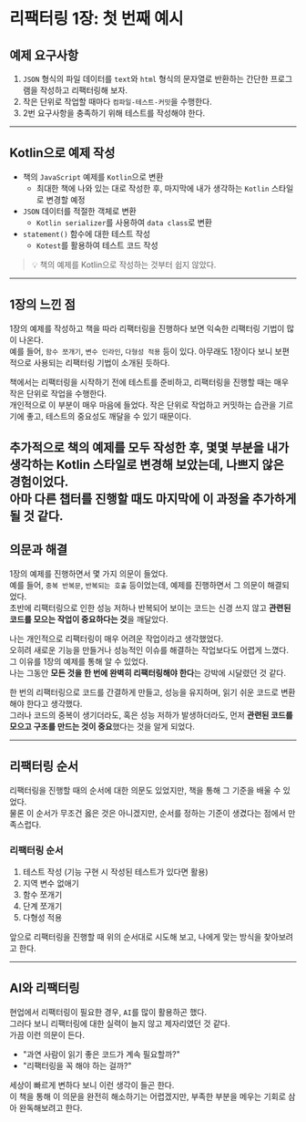 # 리팩터링 1장: 첫 번째 예시

## 예제 요구사항

1. `JSON` 형식의 파일 데이터를 `text`와 `html` 형식의 문자열로 반환하는 간단한 프로그램을 작성하고 리팩터링해 보자.
2. 작은 단위로 작업할 때마다 `컴파일-테스트-커밋`을 수행한다.
3. 2번 요구사항을 충족하기 위해 테스트를 작성해야 한다.

---

## Kotlin으로 예제 작성

- 책의 `JavaScript` 예제를 `Kotlin`으로 변환
    - 최대한 책에 나와 있는 대로 작성한 후, 마지막에 내가 생각하는 `Kotlin` 스타일로 변경할 예정
- `JSON` 데이터를 적절한 객체로 변환
    - `Kotlin serializer`를 사용하여 `data class`로 변환
- `statement()` 함수에 대한 테스트 작성
    - `Kotest`를 활용하여 테스트 코드 작성

> 💡 책의 예제를 Kotlin으로 작성하는 것부터 쉽지 않았다.

---

## 1장의 느낀 점

1장의 예제를 작성하고 책을 따라 리팩터링을 진행하다 보면 익숙한 리팩터링 기법이 많이 나온다.  
예를 들어, `함수 쪼개기`, `변수 인라인`, `다형성 적용` 등이 있다. 아무래도 1장이다 보니 보편적으로 사용되는 리팩터링 기법이 소개된 듯하다.

책에서는 리팩터링을 시작하기 전에 테스트를 준비하고, 리팩터링을 진행할 때는 매우 작은 단위로 작업을 수행한다.  
개인적으로 이 부분이 매우 마음에 들었다. 작은 단위로 작업하고 커밋하는 습관을 기르기에 좋고, 테스트의 중요성도 깨달을 수 있기 때문이다.

추가적으로 책의 예제를 모두 작성한 후, 몇몇 부분을 내가 생각하는 Kotlin 스타일로 변경해 보았는데, 나쁘지 않은 경험이었다.  
아마 다른 챕터를 진행할 때도 마지막에 이 과정을 추가하게 될 것 같다.
---

## 의문과 해결

1장의 예제를 진행하면서 몇 가지 의문이 들었다.  
예를 들어, `중복 반복문`, `반복되는 호출` 등이었는데, 예제를 진행하면서 그 의문이 해결되었다.   
초반에 리팩터링으로 인한 성능 저하나 반복되어 보이는 코드는 신경 쓰지 않고 **관련된 코드를 모으는 작업이 중요하다는 것**을 깨달았다.

나는 개인적으로 리팩터링이 매우 어려운 작업이라고 생각했었다.  
오히려 새로운 기능을 만들거나 성능적인 이슈를 해결하는 작업보다도 어렵게 느꼈다.  
그 이유를 1장의 예제를 통해 알 수 있었다.  
나는 그동안 **모든 것을 한 번에 완벽히 리팩터링해야 한다**는 강박에 시달렸던 것 같다.

한 번의 리팩터링으로 코드를 간결하게 만들고, 성능을 유지하며, 읽기 쉬운 코드로 변환해야 한다고 생각했다.  
그러나 코드의 중복이 생기더라도, 혹은 성능 저하가 발생하더라도, 먼저 **관련된 코드를 모으고 구조를 만드는 것이 중요**했다는 것을 알게 되었다.

---

## 리팩터링 순서

리팩터링을 진행할 때의 순서에 대한 의문도 있었지만, 책을 통해 그 기준을 배울 수 있었다.  
물론 이 순서가 무조건 옳은 것은 아니겠지만, 순서를 정하는 기준이 생겼다는 점에서 만족스럽다.

### 리팩터링 순서

1. 테스트 작성 (기능 구현 시 작성된 테스트가 있다면 활용)
2. 지역 변수 없애기
3. 함수 쪼개기
4. 단계 쪼개기
5. 다형성 적용

앞으로 리팩터링을 진행할 때 위의 순서대로 시도해 보고, 나에게 맞는 방식을 찾아보려고 한다.

---

## AI와 리팩터링

현업에서 리팩터링이 필요한 경우, `AI`를 많이 활용하곤 했다.  
그러다 보니 리팩터링에 대한 실력이 늘지 않고 제자리였던 것 같다.  
가끔 이런 의문이 든다.

- "과연 사람이 읽기 좋은 코드가 계속 필요할까?"
- "리팩터링을 꼭 해야 하는 걸까?"

세상이 빠르게 변하다 보니 이런 생각이 들곤 한다.  
이 책을 통해 이 의문을 완전히 해소하기는 어렵겠지만, 부족한 부분을 메우는 기회로 삼아 완독해보려고 한다.
